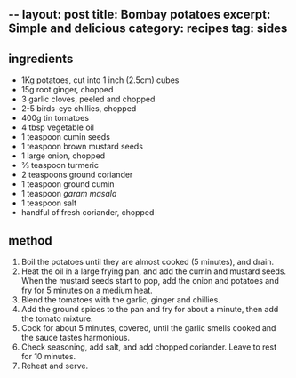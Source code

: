 --
layout: post
title: Bombay potatoes
excerpt: Simple and delicious
category: recipes
tag: sides
---

ingredients
-----------

* 1Kg potatoes, cut into 1 inch (2.5cm) cubes
* 15g root ginger, chopped
* 3 garlic cloves, peeled and chopped
* 2-5 birds-eye chillies, chopped
* 400g tin tomatoes
* 4 tbsp vegetable oil
* 1 teaspoon cumin seeds
* 1 teaspoon brown mustard seeds
* 1 large onion, chopped
* &frac23; teaspoon turmeric
* 2 teaspoons ground coriander
* 1 teaspoon ground cumin
* 1 teaspoon _garam masala_
* 1 teaspoon salt
* handful of fresh coriander, chopped

method
------

1. Boil the potatoes until they are almost cooked (5 minutes), and drain.
2. Heat the oil in a large frying pan, and add the cumin and mustard seeds. When the mustard seeds start to pop, add the onion and potatoes and fry for 5 minutes on a medium heat.
3. Blend the tomatoes with the garlic, ginger and chillies.
4. Add the ground spices to the pan and fry for about a minute, then add the tomato mixture.
5. Cook for about 5 minutes, covered, until the garlic smells cooked and the sauce tastes harmonious.
6. Check seasoning, add salt, and add chopped coriander. Leave to rest for 10 minutes.
8. Reheat and serve.


